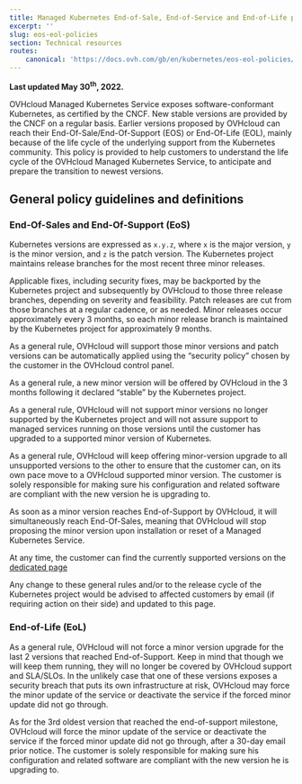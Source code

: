 ```yaml
---
title: Managed Kubernetes End-of-Sale, End-of-Service and End-of-Life policies
excerpt: ''
slug: eos-eol-policies
section: Technical resources
routes:
    canonical: 'https://docs.ovh.com/gb/en/kubernetes/eos-eol-policies/'
---
```


**Last updated May 30<sup>th</sup>, 2022.**

OVHcloud Managed Kubernetes Service exposes software-conformant Kubernetes, as certified by the CNCF. New stable versions are provided by the CNCF on a regular basis. Earlier versions proposed by OVHcloud can reach their End-Of-Sale/End-Of-Support (EOS) or  End-Of-Life (EOL), mainly because of the life cycle of the underlying support from the Kubernetes community.
This policy is provided to help customers to understand the life cycle of the OVHcloud Managed Kubernetes Service, to anticipate and prepare the transition to newest versions.

## General policy guidelines and definitions

### End-Of-Sales and End-Of-Support (EoS)

Kubernetes versions are expressed as `x.y.z`, where `x` is the major version, `y` is the minor version, and `z` is the patch version.
The Kubernetes project maintains release branches for the most recent three minor releases.

Applicable fixes, including security fixes, may be backported by the Kubernetes project and subsequently by OVHcloud to those three release branches, depending on severity and feasibility. Patch releases are cut from those branches at a regular cadence, or as needed. Minor releases occur approximately every 3 months, so each minor release branch is maintained by the Kubernetes project for approximately 9 months.

As a general rule, OVHcloud will support those minor versions and patch versions can be automatically applied using the “security policy” chosen by the customer in the OVHcloud control panel.

As a general rule, a new minor version will be offered by OVHcloud in the 3 months following it declared “stable” by the Kubernetes project.

As a general rule, OVHcloud will not support minor versions no longer supported by the Kubernetes project and will not assure support to managed services running on those versions until the customer has upgraded to a supported minor version of Kubernetes.

As a general rule, OVHcloud will keep offering minor-version upgrade to all unsupported versions to the other to ensure that the customer can, on its own pace move to a OVHcloud supported minor version. The customer is solely responsible for making sure his configuration and related software are compliant with the new version he is upgrading to.

As soon as a minor version reaches End-of-Support by OVHcloud, it will simultaneously reach End-Of-Sales, meaning that OVHcloud will stop proposing the minor version upon installation or reset of a Managed Kubernetes Service.

At any time, the customer can find the currently supported versions on the [dedicated page](../kubernetes-plugins-software-versions-reserved-resources/)

Any change to these general rules and/or to the release cycle of the Kubernetes project would be advised to affected customers by email (if requiring action on their side) and updated to this page.

### End-of-Life (EoL)

As a general rule, OVHcloud will not force a minor version upgrade for the last 2 versions that reached End-of-Support. Keep in mind that though we will keep them running, they will no longer be covered by OVHcloud support and SLA/SLOs.
In the unlikely case that one of these versions exposes a security breach that puts its own infrastructure at risk, OVHcloud may force the minor update of the service or deactivate the service if the forced minor update did not go through.

As for the 3rd oldest version that reached the end-of-support milestone, OVHcloud will force the minor update of the service or deactivate the service if the forced minor update did not go through, after a 30-day email prior notice. The customer is solely responsible for making sure his configuration and related software are compliant with the new version he is upgrading to.
